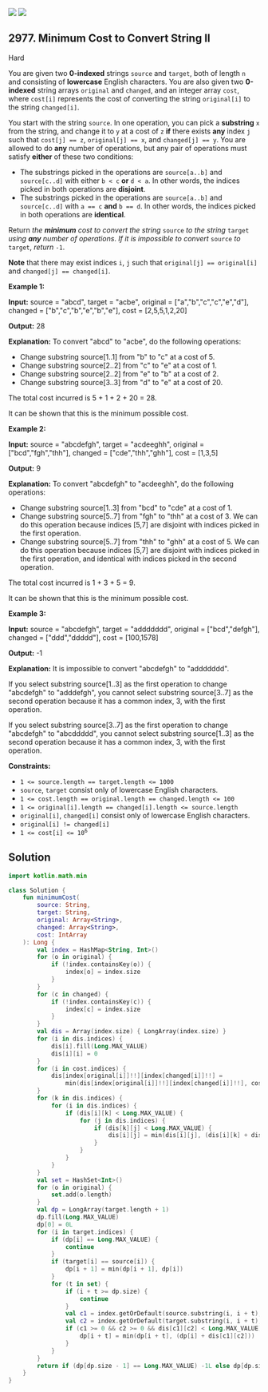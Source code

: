 [![](https://img.shields.io/github/stars/javadev/LeetCode-in-Kotlin?label=Stars&style=flat-square)](https://github.com/javadev/LeetCode-in-Kotlin)
[![](https://img.shields.io/github/forks/javadev/LeetCode-in-Kotlin?label=Fork%20me%20on%20GitHub%20&style=flat-square)](https://github.com/javadev/LeetCode-in-Kotlin/fork)

## 2977\. Minimum Cost to Convert String II

Hard

You are given two **0-indexed** strings `source` and `target`, both of length `n` and consisting of **lowercase** English characters. You are also given two **0-indexed** string arrays `original` and `changed`, and an integer array `cost`, where `cost[i]` represents the cost of converting the string `original[i]` to the string `changed[i]`.

You start with the string `source`. In one operation, you can pick a **substring** `x` from the string, and change it to `y` at a cost of `z` **if** there exists **any** index `j` such that `cost[j] == z`, `original[j] == x`, and `changed[j] == y`. You are allowed to do **any** number of operations, but any pair of operations must satisfy **either** of these two conditions:

*   The substrings picked in the operations are `source[a..b]` and `source[c..d]` with either `b < c` **or** `d < a`. In other words, the indices picked in both operations are **disjoint**.
*   The substrings picked in the operations are `source[a..b]` and `source[c..d]` with `a == c` **and** `b == d`. In other words, the indices picked in both operations are **identical**.

Return _the **minimum** cost to convert the string_ `source` _to the string_ `target` _using **any** number of operations_. _If it is impossible to convert_ `source` _to_ `target`, _return_ `-1`.

**Note** that there may exist indices `i`, `j` such that `original[j] == original[i]` and `changed[j] == changed[i]`.

**Example 1:**

**Input:** source = "abcd", target = "acbe", original = ["a","b","c","c","e","d"], changed = ["b","c","b","e","b","e"], cost = [2,5,5,1,2,20]

**Output:** 28

**Explanation:** To convert "abcd" to "acbe", do the following operations: 
- Change substring source[1..1] from "b" to "c" at a cost of 5. 
- Change substring source[2..2] from "c" to "e" at a cost of 1. 
- Change substring source[2..2] from "e" to "b" at a cost of 2. 
- Change substring source[3..3] from "d" to "e" at a cost of 20. 

The total cost incurred is 5 + 1 + 2 + 20 = 28. 

It can be shown that this is the minimum possible cost.

**Example 2:**

**Input:** source = "abcdefgh", target = "acdeeghh", original = ["bcd","fgh","thh"], changed = ["cde","thh","ghh"], cost = [1,3,5]

**Output:** 9

**Explanation:** To convert "abcdefgh" to "acdeeghh", do the following operations: 
- Change substring source[1..3] from "bcd" to "cde" at a cost of 1. 
- Change substring source[5..7] from "fgh" to "thh" at a cost of 3. We can do this operation because indices [5,7] are disjoint with indices picked in the first operation. 
- Change substring source[5..7] from "thh" to "ghh" at a cost of 5. We can do this operation because indices [5,7] are disjoint with indices picked in the first operation, and identical with indices picked in the second operation. 

The total cost incurred is 1 + 3 + 5 = 9. 

It can be shown that this is the minimum possible cost.

**Example 3:**

**Input:** source = "abcdefgh", target = "addddddd", original = ["bcd","defgh"], changed = ["ddd","ddddd"], cost = [100,1578]

**Output:** -1

**Explanation:** It is impossible to convert "abcdefgh" to "addddddd".

If you select substring source[1..3] as the first operation to change "abcdefgh" to "adddefgh", you cannot select substring source[3..7] as the second operation because it has a common index, 3, with the first operation. 

If you select substring source[3..7] as the first operation to change "abcdefgh" to "abcddddd", you cannot select substring source[1..3] as the second operation because it has a common index, 3, with the first operation.

**Constraints:**

*   `1 <= source.length == target.length <= 1000`
*   `source`, `target` consist only of lowercase English characters.
*   `1 <= cost.length == original.length == changed.length <= 100`
*   `1 <= original[i].length == changed[i].length <= source.length`
*   `original[i]`, `changed[i]` consist only of lowercase English characters.
*   `original[i] != changed[i]`
*   <code>1 <= cost[i] <= 10<sup>6</sup></code>

## Solution

```kotlin
import kotlin.math.min

class Solution {
    fun minimumCost(
        source: String,
        target: String,
        original: Array<String>,
        changed: Array<String>,
        cost: IntArray
    ): Long {
        val index = HashMap<String, Int>()
        for (o in original) {
            if (!index.containsKey(o)) {
                index[o] = index.size
            }
        }
        for (c in changed) {
            if (!index.containsKey(c)) {
                index[c] = index.size
            }
        }
        val dis = Array(index.size) { LongArray(index.size) }
        for (i in dis.indices) {
            dis[i].fill(Long.MAX_VALUE)
            dis[i][i] = 0
        }
        for (i in cost.indices) {
            dis[index[original[i]]!!][index[changed[i]]!!] =
                min(dis[index[original[i]]!!][index[changed[i]]!!], cost[i].toLong())
        }
        for (k in dis.indices) {
            for (i in dis.indices) {
                if (dis[i][k] < Long.MAX_VALUE) {
                    for (j in dis.indices) {
                        if (dis[k][j] < Long.MAX_VALUE) {
                            dis[i][j] = min(dis[i][j], (dis[i][k] + dis[k][j]))
                        }
                    }
                }
            }
        }
        val set = HashSet<Int>()
        for (o in original) {
            set.add(o.length)
        }
        val dp = LongArray(target.length + 1)
        dp.fill(Long.MAX_VALUE)
        dp[0] = 0L
        for (i in target.indices) {
            if (dp[i] == Long.MAX_VALUE) {
                continue
            }
            if (target[i] == source[i]) {
                dp[i + 1] = min(dp[i + 1], dp[i])
            }
            for (t in set) {
                if (i + t >= dp.size) {
                    continue
                }
                val c1 = index.getOrDefault(source.substring(i, i + t), -1)
                val c2 = index.getOrDefault(target.substring(i, i + t), -1)
                if (c1 >= 0 && c2 >= 0 && dis[c1][c2] < Long.MAX_VALUE) {
                    dp[i + t] = min(dp[i + t], (dp[i] + dis[c1][c2]))
                }
            }
        }
        return if (dp[dp.size - 1] == Long.MAX_VALUE) -1L else dp[dp.size - 1]
    }
}
```
